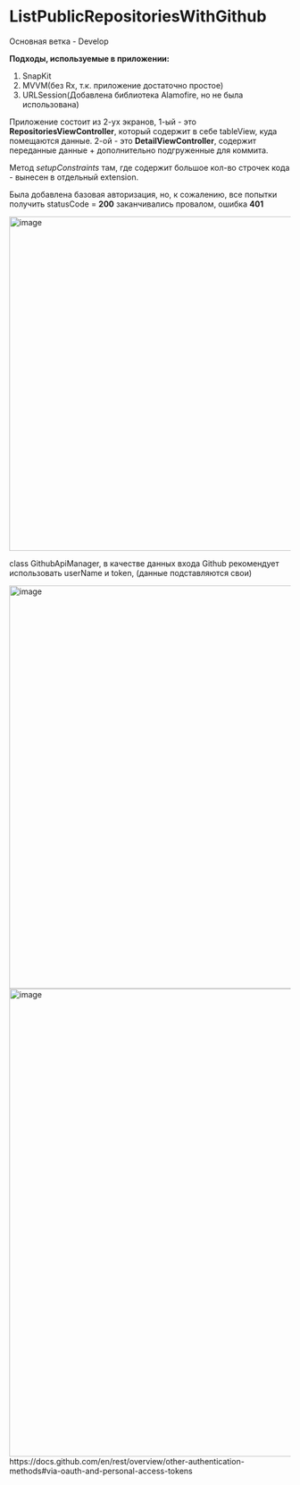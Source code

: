 # ListPublicRepositoriesWithGithub

Основная ветка - Develop

**Подходы, используемые в приложении:** 
1) SnapKit
2) MVVM(без Rx, т.к. приложение достаточно простое)
3) URLSession(Добавлена библиотека Alamofire, но не была использована)

Приложение состоит из 2-ух экранов, 1-ый - это **RepositoriesViewController**, который содержит в себе tableView, куда помещаются данные. 2-ой - это **DetailViewController**, содержит переданные данные + дополнительно подгруженные для коммита.

Метод *setupConstraints* там, где содержит большое кол-во строчек кода - вынесен в отдельный extension.

Была добавлена базовая авторизация, но, к сожалению, все попытки получить statusCode = **200** заканчивались провалом, ошибка **401**

<img width="598" alt="image" src="https://user-images.githubusercontent.com/85112686/146852724-e7c8a034-91c9-413e-a0c5-f54ef45afe2e.png">

class GithubApiManager, в качестве данных входа Github рекомендует использовать userName и token, (данные подставляются свои)

<img width="721" alt="image" src="https://user-images.githubusercontent.com/85112686/146852884-3e9b0deb-0271-49ae-8d55-e0e1e4ba00ed.png">

<img width="837" alt="image" src="https://user-images.githubusercontent.com/85112686/146853094-2d95501a-3578-4561-91dd-468dff54a2a3.png">
https://docs.github.com/en/rest/overview/other-authentication-methods#via-oauth-and-personal-access-tokens
